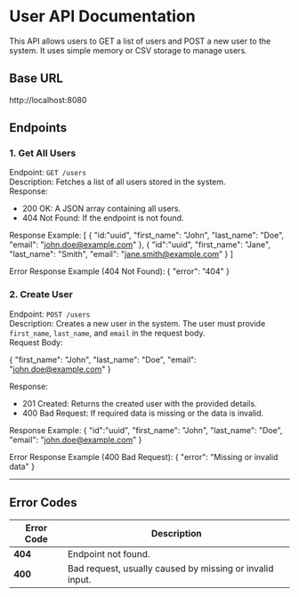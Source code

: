 
# User API Documentation

This API allows users to GET a list of users and POST a new user to the system. It uses simple memory or CSV storage to manage users.

## Base URL

http://localhost:8080


## Endpoints

### 1. Get All Users
Endpoint: `GET /users`  
Description: Fetches a list of all users stored in the system.  
Response:
- 200 OK: A JSON array containing all users.
- 404 Not Found: If the endpoint is not found.

Response Example:
[
    {
        "id:"uuid",
        "first_name": "John",
        "last_name": "Doe",
        "email": "john.doe@example.com"
    },
    {
        "id":"uuid",
        "first_name": "Jane",
        "last_name": "Smith",
        "email": "jane.smith@example.com"
    }
]

Error Response Example (404 Not Found):
{
    "error": "404"
}


### 2. Create User
Endpoint: `POST /users`  
Description: Creates a new user in the system. The user must provide `first_name`, `last_name`, and `email` in the request body.  
Request Body:  

{
    "first_name": "John",
    "last_name": "Doe",
    "email": "john.doe@example.com"
}


Response:
- 201 Created: Returns the created user with the provided details.
- 400 Bad Request: If required data is missing or the data is invalid.

Response Example:
{
    "id":"uuid",
    "first_name": "John",
    "last_name": "Doe",
    "email": "john.doe@example.com"
}


Error Response Example (400 Bad Request):
{
    "error": "Missing or invalid data"
}


---

## Error Codes

| **Error Code** | **Description**                              |
|----------------|----------------------------------------------|
| **404**        | Endpoint not found.                          |
| **400**        | Bad request, usually caused by missing or invalid input. |


